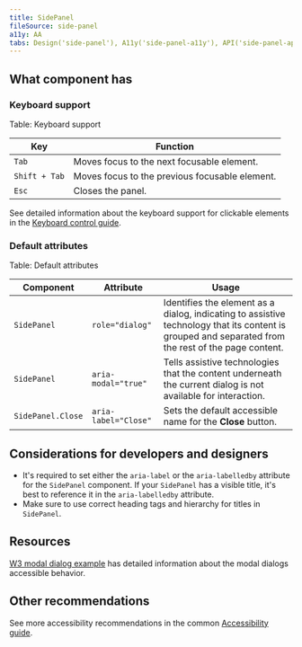 ```yaml
---
title: SidePanel
fileSource: side-panel
a11y: AA
tabs: Design('side-panel'), A11y('side-panel-a11y'), API('side-panel-api'), Example('side-panel-code'), Changelog('side-panel-changelog')
---
```


## What component has

### Keyboard support

Table: Keyboard support

| Key           | Function                                       |
| ------------- | ---------------------------------------------- |
| `Tab`         | Moves focus to the next focusable element.     |
| `Shift + Tab` | Moves focus to the previous focusable element. |
| `Esc`         | Closes the panel.                         |

See detailed information about the keyboard support for clickable elements in the [Keyboard control guide](/core-principles/a11y/a11y-keyboard#keyboard-support-for-controls).

### Default attributes

Table: Default attributes

| Component               | Attribute               | Usage                                       |
| ----------------------- | ----------------------- | ---------------------------------------------- |
| `SidePanel`             | `role="dialog"`         | Identifies the element as a dialog, indicating to assistive technology that its content is grouped and separated from the rest of the page content. |
| `SidePanel`             | `aria-modal="true"`     | Tells assistive technologies that the content underneath the current dialog is not available for interaction. |
| `SidePanel.Close`       | `aria-label="Close"`    | Sets the default accessible name for the **Close** button.     |

## Considerations for developers and designers

- It's required to set either the `aria-label` or the `aria-labelledby` attribute for the `SidePanel` component. If your `SidePanel` has a visible title, it's best to reference it in the `aria-labelledby` attribute.
- Make sure to use correct heading tags and hierarchy for titles in `SidePanel`.

## Resources

[W3 modal dialog example](https://www.w3.org/TR/wai-aria-practices-1.1/examples/dialog-modal/dialog.html) has detailed information about the modal dialogs accessible behavior.

## Other recommendations

See more accessibility recommendations in the common [Accessibility guide](/core-principles/a11y/a11y).
